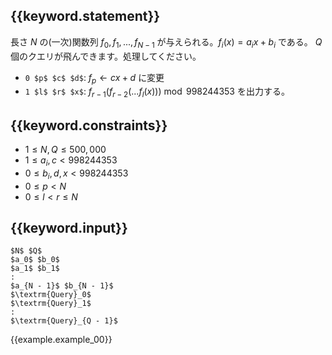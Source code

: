 ## {{keyword.statement}}
長さ $N$ の(一次)関数列 $f_0, f_1, ..., f_{N-1}$ が与えられる。$f_i(x) = a_i x + b_i$ である。 $Q$ 個のクエリが飛んできます。処理してください。

- `0 $p$ $c$ $d$`: $f_p \gets cx + d$ に変更
- `1 $l$ $r$ $x$`: $f_{r-1}(f_{r-2}(...f_l(x))) \bmod 998244353$ を出力する。

## {{keyword.constraints}}

- $1 \leq N, Q \leq 500,000$
- $1 \leq a_i, c < 998244353$
- $0 \leq b_i, d, x < 998244353$
- $0 \leq p < N$
- $0 \leq l < r \leq N$

## {{keyword.input}}

~~~
$N$ $Q$
$a_0$ $b_0$
$a_1$ $b_1$
:
$a_{N - 1}$ $b_{N - 1}$
$\textrm{Query}_0$
$\textrm{Query}_1$
:
$\textrm{Query}_{Q - 1}$
~~~

{{example.example_00}}
